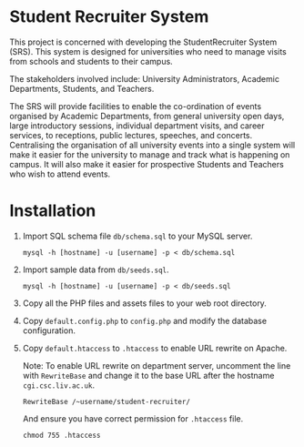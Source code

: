 # Student Recruiter System

This project is concerned with developing the StudentRecruiter System (SRS). This system is designed for universities who need to manage visits from schools and students to their campus.

The stakeholders involved include: University Administrators, Academic Departments, Students, and Teachers.

The SRS will provide facilities to enable the co-ordination of events organised by Academic Departments, from general university open days, large introductory sessions, individual department visits, and career services, to receptions, public lectures, speeches, and concerts. Centralising the organisation of all university events into a single system will make it easier for the university to manage and track what is happening on campus. It will also make it easier for prospective Students and Teachers who wish to attend events.

# Installation

1. Import SQL schema file `db/schema.sql` to your MySQL server.

	```shell
	mysql -h [hostname] -u [username] -p < db/schema.sql
	```
2. Import sample data from `db/seeds.sql`.

	```shell
	mysql -h [hostname] -u [username] -p < db/seeds.sql
	```
2. Copy all the PHP files and assets files to your web root directory.

3. Copy `default.config.php` to `config.php` and modify the database configuration.

4. Copy `default.htaccess` to `.htaccess` to enable URL rewrite on Apache.

	Note: To enable URL rewrite on department server, uncomment the line with `RewriteBase` and change it to the base URL after the hostname `cgi.csc.liv.ac.uk`.
	
	```htaccess
	RewriteBase /~username/student-recruiter/
	```
    
    And ensure you have correct permission for `.htaccess` file.
    ```shell
    chmod 755 .htaccess
    ```

